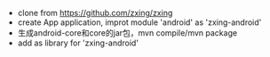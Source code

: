 * clone from https://github.com/zxing/zxing
* create App application, improt module 'android' as 'zxing-android'
* 生成android-core和core的jar包，mvn compile/mvn package
* add as library for 'zxing-android'